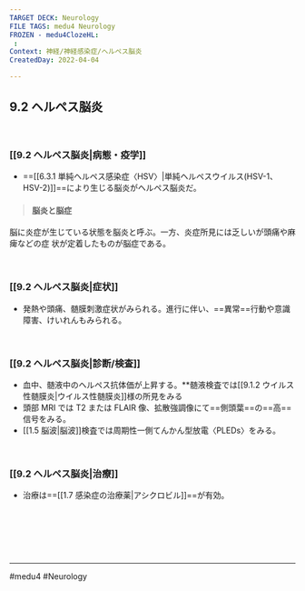 ```yaml
---
TARGET DECK: Neurology
FILE TAGS: medu4 Neurology
FROZEN - medu4ClozeHL:
 : 
Context: 神経/神経感染症/ヘルペス脳炎
CreatedDay: 2022-04-04

---
```


## 9.2 ヘルペス脳炎

<br>

### [[9.2 ヘルペス脳炎|病態・疫学]]
* ==[[6.3.1 単純ヘルペス感染症〈HSV〉|単純ヘルペスウイルス(HSV-1、HSV-2)]]==により生じる脳炎がヘルペス脳炎だ。 
<!--ID: 1659335942891-->


>#### 脳炎と脳症
脳に炎症が生じている状態を脳炎と呼ぶ。一方、炎症所見には乏しいが頭痛や麻痺などの症 状が定着したものが脳症である。

<br>

### [[9.2 ヘルペス脳炎|症状]]
* 発熱や頭痛、髄膜刺激症状がみられる。進行に伴い、==異常==行動や意識障害、けいれんもみられる。
<!--ID: 1649070300344-->




<br>

### [[9.2 ヘルペス脳炎|診断/検査]]
* 血中、髄液中のヘルペス抗体価が上昇する。**髄液検査では[[9.1.2 ウイルス性髄膜炎|ウイルス性髄膜炎]]様の所見をみる
* 頭部 MRI では T2 または FLAIR 像、拡散強調像にて==側頭葉==の==高==信号をみる。
* [[1.5 脳波|脳波]]検査では周期性一側てんかん型放電〈PLEDs〉をみる。
<!--ID: 1649070300351-->


<br>

### [[9.2 ヘルペス脳炎|治療]]
* 治療は==[[1.7 感染症の治療薬|アシクロビル]]==が有効。
<!--ID: 1649070300358-->



<br>







<br><br><br>

---
#medu4 #Neurology 